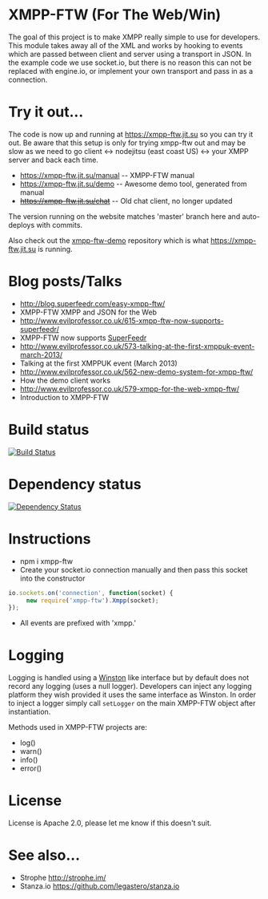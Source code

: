 # XMPP-FTW (For The Web/Win)

The goal of this project is to make XMPP really simple to use for developers. This module takes away all of the XML 
and works by hooking to events which are passed between client and server using a transport in JSON. In the example 
code we use socket.io, but there is no reason this can not be replaced with engine.io, or implement your own transport 
and pass in as a connection.

# Try it out...

The code is now up and running at https://xmpp-ftw.jit.su so you can try it out. Be aware that this 
setup is only for trying xmpp-ftw out and may be slow as we need to go client ↔ nodejitsu (east coast US) ↔  your XMPP server and back each time.

* https://xmpp-ftw.jit.su/manual -- XMPP-FTW manual
* https://xmpp-ftw.jit.su/demo -- Awesome demo tool, generated from manual
* <del>https://xmpp-ftw.jit.su/chat</del> -- Old chat client, no longer updated

The version running on the website matches 'master' branch here and auto-deploys with commits.

Also check out the [xmpp-ftw-demo](https://github.com/xmpp-ftw/xmpp-ftw-demo) repository which is what https://xmpp-ftw.jit.su is running.

# Blog posts/Talks

* http://blog.superfeedr.com/easy-xmpp-ftw/
 * XMPP-FTW XMPP and JSON for the Web
* http://www.evilprofessor.co.uk/615-xmpp-ftw-now-supports-superfeedr/
 * XMPP-FTW now supports [SuperFeedr](http://www.superfeedr.com)
* http://www.evilprofessor.co.uk/573-talking-at-the-first-xmppuk-event-march-2013/
 * Talking at the first XMPPUK event (March 2013) 
* http://www.evilprofessor.co.uk/562-new-demo-system-for-xmpp-ftw/
 * How the demo client works
* http://www.evilprofessor.co.uk/579-xmpp-for-the-web-xmpp-ftw/
 * Introduction to XMPP-FTW

# Build status

[![Build Status](https://secure.travis-ci.org/xmpp-ftw/xmpp-ftw.png)](http://travis-ci.org/xmpp-ftw/xmpp-ftw)

# Dependency status

[![Dependency Status](https://david-dm.org/xmpp-ftw/xmpp-ftw.png)](https://david-dm.org/xmpp-ftw/xmpp-ftw)

# Instructions

* npm i xmpp-ftw
* Create your socket.io connection manually and then pass this socket into the constructor

```javascript
io.sockets.on('connection', function(socket) {
     new require('xmpp-ftw').Xmpp(socket);       
});
```
* All events are prefixed with 'xmpp.'

# Logging

Logging is handled using a [Winston](https://github.com/flatiron/winston) like interface but by default 
does not record any logging (uses a null logger). Developers can inject any logging platform they wish 
provided it uses the same interface as Winston. In order to inject a logger simply call `setLogger` on 
the main XMPP-FTW object after instantiation.

Methods used in XMPP-FTW projects are:

* log()
* warn()
* info()
* error()

# License

License is Apache 2.0, please let me know if this doesn't suit.

# See also...

* Strophe http://strophe.im/
* Stanza.io https://github.com/legastero/stanza.io
